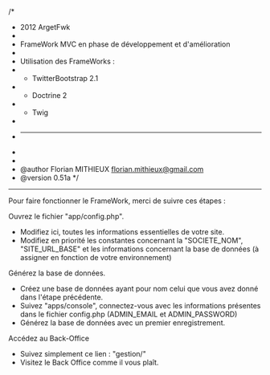 /*
 * 2012 ArgetFwk
 * 
 * FrameWork MVC en phase de développement et d'amélioration
 * 
 * Utilisation des FrameWorks :
 *  - TwitterBootstrap 2.1
 *  - Doctrine 2
 *  - Twig
 * 
 * -------------------
 * 
 *
 * @author Florian MITHIEUX <florian.mithieux@gmail.com>
 * @version  0.51a
 */

--------------------------------------------------------------------------------

Pour faire fonctionner le FrameWork, merci de suivre ces étapes :


Ouvrez le fichier "app/config.php".
- Modifiez ici, toutes les informations essentielles de votre site.
- Modifiez en priorité les constantes concernant la "SOCIETE_NOM", "SITE_URL_BASE" et les informations concernant la base de données (à assigner en fonction de votre environnement)
             

Générez la base de données.
- Créez une base de données ayant pour nom celui que vous avez donné dans l'étape précédente.
- Suivez "apps/console", connectez-vous avec les informations présentes dans le fichier config.php (ADMIN_EMAIL et ADMIN_PASSWORD)
- Générez la base de données avec un premier enregistrement.

             
Accédez au Back-Office
- Suivez simplement ce lien : "gestion/"
- Visitez le Back Office comme il vous plaît.
